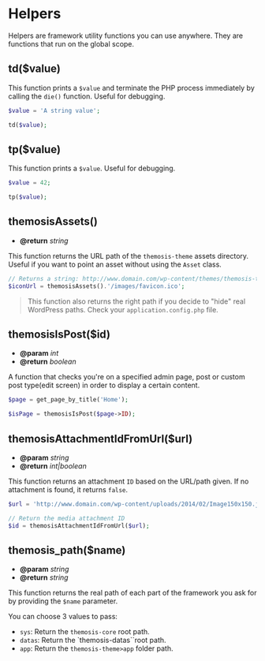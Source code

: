 Helpers
=======

Helpers are framework utility functions you can use anywhere. They are functions that run on the global scope.

## td($value)

This function prints a `$value` and terminate the PHP process immediately by calling the `die()` function. Useful for debugging.

```php
$value = 'A string value';

td($value);
```

## tp($value)

This function prints a `$value`. Useful for debugging.

```php
$value = 42;

tp($value);
```

## themosisAssets()

* **@return** _string_

This function returns the URL path of the `themosis-theme` assets directory. Useful if you want to point an asset without using the `Asset` class.

```php
// Returns a string: http://www.domain.com/wp-content/themes/themosis-theme/app/assets/images/favicon.ico
$iconUrl = themosisAssets().'/images/favicon.ico';
```

> This function also returns the right path if you decide to "hide" real WordPress paths. Check your `application.config.php` file.

## themosisIsPost($id)

* **@param** _int_
* **@return** _boolean_

A function that checks you're on a specified admin page, post or custom post type(edit screen) in order to display a certain content.

```php
$page = get_page_by_title('Home');

$isPage = themosisIsPost($page->ID);
```

## themosisAttachmentIdFromUrl($url)

* **@param** _string_
* **@return** _int|boolean_

This function returns an attachment `ID` based on the URL/path given. If no attachment is found, it returns `false`.

```php
$url = 'http://www.domain.com/wp-content/uploads/2014/02/Image150x150.jpg';

// Return the media attachment ID
$id = themosisAttachmentIdFromUrl($url);
```

## themosis_path($name)

* **@param** _string_
* **@return** _string_

This function returns the real path of each part of the framework you ask for by providing the `$name` parameter.

You can choose 3 values to pass:

* `sys`: Return the `themosis-core` root path.
* `datas`: Return the `themosis-datas``root path.
* `app`: Return the `themosis-theme>app` folder path.


